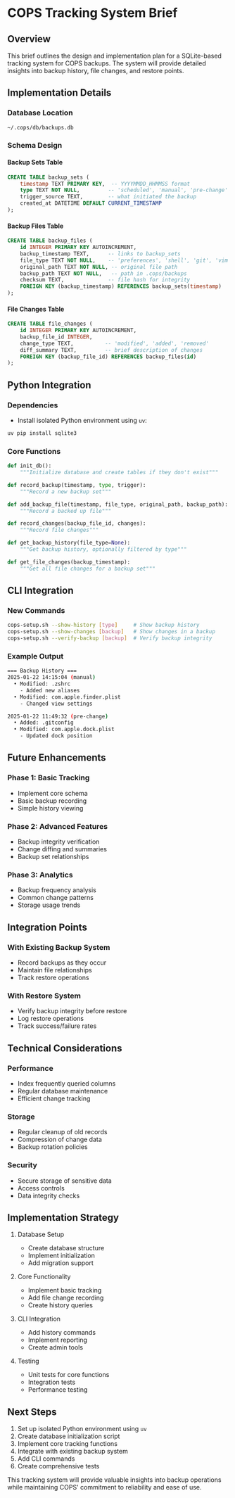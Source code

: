 # COPS Tracking System Brief

## Overview

This brief outlines the design and implementation plan for a SQLite-based tracking system for COPS backups. The system will provide detailed insights into backup history, file changes, and restore points.

## Implementation Details

### Database Location

```sh
~/.cops/db/backups.db
```

### Schema Design

#### Backup Sets Table

```sql
CREATE TABLE backup_sets (
    timestamp TEXT PRIMARY KEY,  -- YYYYMMDD_HHMMSS format
    type TEXT NOT NULL,         -- 'scheduled', 'manual', 'pre-change'
    trigger_source TEXT,        -- what initiated the backup
    created_at DATETIME DEFAULT CURRENT_TIMESTAMP
);
```

#### Backup Files Table

```sql
CREATE TABLE backup_files (
    id INTEGER PRIMARY KEY AUTOINCREMENT,
    backup_timestamp TEXT,      -- links to backup_sets
    file_type TEXT NOT NULL,    -- 'preferences', 'shell', 'git', 'vim'
    original_path TEXT NOT NULL, -- original file path
    backup_path TEXT NOT NULL,   -- path in .cops/backups
    checksum TEXT,              -- file hash for integrity
    FOREIGN KEY (backup_timestamp) REFERENCES backup_sets(timestamp)
);
```

#### File Changes Table

```sql
CREATE TABLE file_changes (
    id INTEGER PRIMARY KEY AUTOINCREMENT,
    backup_file_id INTEGER,
    change_type TEXT,          -- 'modified', 'added', 'removed'
    diff_summary TEXT,         -- brief description of changes
    FOREIGN KEY (backup_file_id) REFERENCES backup_files(id)
);
```

## Python Integration

### Dependencies

- Install isolated Python environment using `uv`:

```bash
uv pip install sqlite3
```

### Core Functions

```python
def init_db():
    """Initialize database and create tables if they don't exist"""

def record_backup(timestamp, type, trigger):
    """Record a new backup set"""

def add_backup_file(timestamp, file_type, original_path, backup_path):
    """Record a backed up file"""

def record_changes(backup_file_id, changes):
    """Record file changes"""

def get_backup_history(file_type=None):
    """Get backup history, optionally filtered by type"""

def get_file_changes(backup_timestamp):
    """Get all file changes for a backup set"""
```

## CLI Integration

### New Commands

```bash
cops-setup.sh --show-history [type]     # Show backup history
cops-setup.sh --show-changes [backup]   # Show changes in a backup
cops-setup.sh --verify-backup [backup]  # Verify backup integrity
```

### Example Output

```sh
=== Backup History ===
2025-01-22 14:15:04 (manual)
  • Modified: .zshrc
    - Added new aliases
  • Modified: com.apple.finder.plist
    - Changed view settings

2025-01-22 11:49:32 (pre-change)
  • Added: .gitconfig
  • Modified: com.apple.dock.plist
    - Updated dock position
```

## Future Enhancements

### Phase 1: Basic Tracking

- Implement core schema
- Basic backup recording
- Simple history viewing

### Phase 2: Advanced Features

- Backup integrity verification
- Change diffing and summaries
- Backup set relationships

### Phase 3: Analytics

- Backup frequency analysis
- Common change patterns
- Storage usage trends

## Integration Points

### With Existing Backup System

- Record backups as they occur
- Maintain file relationships
- Track restore operations

### With Restore System

- Verify backup integrity before restore
- Log restore operations
- Track success/failure rates

## Technical Considerations

### Performance

- Index frequently queried columns
- Regular database maintenance
- Efficient change tracking

### Storage

- Regular cleanup of old records
- Compression of change data
- Backup rotation policies

### Security

- Secure storage of sensitive data
- Access controls
- Data integrity checks

## Implementation Strategy

1. Database Setup
   - Create database structure
   - Implement initialization
   - Add migration support

2. Core Functionality
   - Implement basic tracking
   - Add file change recording
   - Create history queries

3. CLI Integration
   - Add history commands
   - Implement reporting
   - Create admin tools

4. Testing
   - Unit tests for core functions
   - Integration tests
   - Performance testing

## Next Steps

1. Set up isolated Python environment using `uv`
2. Create database initialization script
3. Implement core tracking functions
4. Integrate with existing backup system
5. Add CLI commands
6. Create comprehensive tests

This tracking system will provide valuable insights into backup operations while maintaining COPS' commitment to reliability and ease of use.
